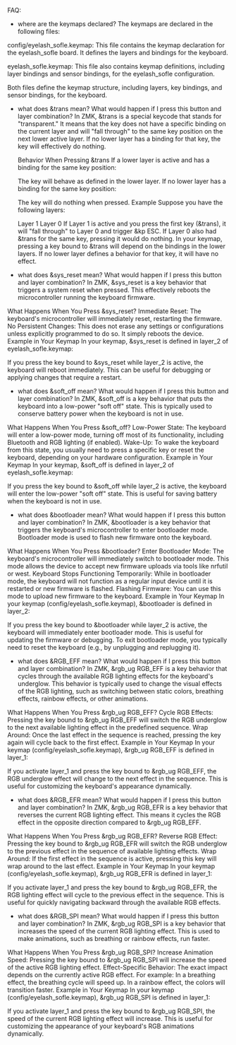 FAQ:
- where are the keymaps declared?
The keymaps are declared in the following files:

config/eyelash_sofle.keymap: This file contains the keymap declaration for the eyelash_sofle board. It defines the layers and bindings for the keyboard.

eyelash_sofle.keymap: This file also contains keymap definitions, including layer bindings and sensor bindings, for the eyelash_sofle configuration.

Both files define the keymap structure, including layers, key bindings, and sensor bindings, for the keyboard.


- what does &trans mean? What would happen if I press this button and layer combination?
In ZMK, &trans is a special keycode that stands for "transparent." It means that the key does not have a specific binding on the current layer and will "fall through" to the same key position on the next lower active layer. If no lower layer has a binding for that key, the key will effectively do nothing.

    Behavior When Pressing &trans
    If a lower layer is active and has a binding for the same key position:
    
    The key will behave as defined in the lower layer.
    If no lower layer has a binding for the same key position:
    
    The key will do nothing when pressed.
    Example
    Suppose you have the following layers:
    
    Layer 1
    Layer 0
    If Layer 1 is active and you press the first key (&trans), it will "fall through" to Layer 0 and trigger &kp ESC.
    If Layer 0 also had &trans for the same key, pressing it would do nothing.
    In your keymap, pressing a key bound to &trans will depend on the bindings in the lower layers. If no lower layer defines a behavior for that key, it will have no effect.


- what does &sys_reset mean? What would happen if I press this button and layer combination?
In ZMK, &sys_reset is a key behavior that triggers a system reset when pressed. This effectively reboots the microcontroller running the keyboard firmware.

What Happens When You Press &sys_reset?
Immediate Reset: The keyboard's microcontroller will immediately reset, restarting the firmware.
No Persistent Changes: This does not erase any settings or configurations unless explicitly programmed to do so. It simply reboots the device.
Example in Your Keymap
In your keymap, &sys_reset is defined in layer_2 of eyelash_sofle.keymap:

If you press the key bound to &sys_reset while layer_2 is active, the keyboard will reboot immediately. This can be useful for debugging or applying changes that require a restart.


- what does &soft_off mean? What would happen if I press this button and layer combination?
In ZMK, &soft_off is a key behavior that puts the keyboard into a low-power "soft off" state. This is typically used to conserve battery power when the keyboard is not in use.

What Happens When You Press &soft_off?
Low-Power State: The keyboard will enter a low-power mode, turning off most of its functionality, including Bluetooth and RGB lighting (if enabled).
Wake-Up: To wake the keyboard from this state, you usually need to press a specific key or reset the keyboard, depending on your hardware configuration.
Example in Your Keymap
In your keymap, &soft_off is defined in layer_2 of eyelash_sofle.keymap:

If you press the key bound to &soft_off while layer_2 is active, the keyboard will enter the low-power "soft off" state. This is useful for saving battery when the keyboard is not in use.


- what does &bootloader mean? What would happen if I press this button and layer combination?
In ZMK, &bootloader is a key behavior that triggers the keyboard's microcontroller to enter bootloader mode. Bootloader mode is used to flash new firmware onto the keyboard.

What Happens When You Press &bootloader?
Enter Bootloader Mode: The keyboard's microcontroller will immediately switch to bootloader mode. This mode allows the device to accept new firmware uploads via tools like nrfutil or west.
Keyboard Stops Functioning Temporarily: While in bootloader mode, the keyboard will not function as a regular input device until it is restarted or new firmware is flashed.
Flashing Firmware: You can use this mode to upload new firmware to the keyboard.
Example in Your Keymap
In your keymap (config/eyelash_sofle.keymap), &bootloader is defined in layer_2:

If you press the key bound to &bootloader while layer_2 is active, the keyboard will immediately enter bootloader mode. This is useful for updating the firmware or debugging. To exit bootloader mode, you typically need to reset the keyboard (e.g., by unplugging and replugging it).


- what does &RGB_EFF mean? What would happen if I press this button and layer combination?
In ZMK, &rgb_ug RGB_EFF is a key behavior that cycles through the available RGB lighting effects for the keyboard's underglow. This behavior is typically used to change the visual effects of the RGB lighting, such as switching between static colors, breathing effects, rainbow effects, or other animations.

What Happens When You Press &rgb_ug RGB_EFF?
Cycle RGB Effects: Pressing the key bound to &rgb_ug RGB_EFF will switch the RGB underglow to the next available lighting effect in the predefined sequence.
Wrap Around: Once the last effect in the sequence is reached, pressing the key again will cycle back to the first effect.
Example in Your Keymap
In your keymap (config/eyelash_sofle.keymap), &rgb_ug RGB_EFF is defined in layer_1:

If you activate layer_1 and press the key bound to &rgb_ug RGB_EFF, the RGB underglow effect will change to the next effect in the sequence. This is useful for customizing the keyboard's appearance dynamically.


- what does &RGB_EFR mean? What would happen if I press this button and layer combination?
In ZMK, &rgb_ug RGB_EFR is a key behavior that reverses the current RGB lighting effect. This means it cycles the RGB effect in the opposite direction compared to &rgb_ug RGB_EFF.

What Happens When You Press &rgb_ug RGB_EFR?
Reverse RGB Effect: Pressing the key bound to &rgb_ug RGB_EFR will switch the RGB underglow to the previous effect in the sequence of available lighting effects.
Wrap Around: If the first effect in the sequence is active, pressing this key will wrap around to the last effect.
Example in Your Keymap
In your keymap (config/eyelash_sofle.keymap), &rgb_ug RGB_EFR is defined in layer_1:

If you activate layer_1 and press the key bound to &rgb_ug RGB_EFR, the RGB lighting effect will cycle to the previous effect in the sequence. This is useful for quickly navigating backward through the available RGB effects.


- what does &RGB_SPI mean? What would happen if I press this button and layer combination?
In ZMK, &rgb_ug RGB_SPI is a key behavior that increases the speed of the current RGB lighting effect. This is used to make animations, such as breathing or rainbow effects, run faster.

What Happens When You Press &rgb_ug RGB_SPI?
Increase Animation Speed: Pressing the key bound to &rgb_ug RGB_SPI will increase the speed of the active RGB lighting effect.
Effect-Specific Behavior: The exact impact depends on the currently active RGB effect. For example:
In a breathing effect, the breathing cycle will speed up.
In a rainbow effect, the colors will transition faster.
Example in Your Keymap
In your keymap (config/eyelash_sofle.keymap), &rgb_ug RGB_SPI is defined in layer_1:

If you activate layer_1 and press the key bound to &rgb_ug RGB_SPI, the speed of the current RGB lighting effect will increase. This is useful for customizing the appearance of your keyboard's RGB animations dynamically.
